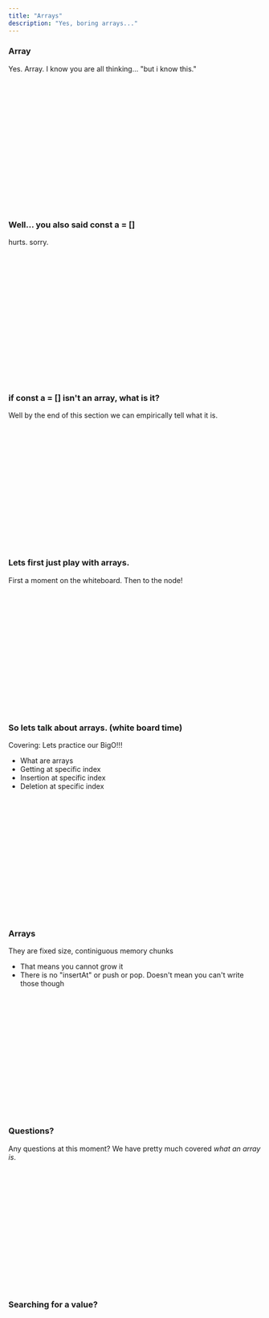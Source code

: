 ```yaml
---
title: "Arrays"
description: "Yes, boring arrays..."
---
```


### Array
Yes.  Array.  I know you are all thinking... "but i know this."

<br/>
<br/>
<br/>
<br/>
<br/>
<br/>
<br/>
<br/>
<br/>
<br/>
<br/>
<br/>
<br/>
<br/>
<br/>

### Well... you also said const a = []
hurts. sorry.

<br/>
<br/>
<br/>
<br/>
<br/>
<br/>
<br/>
<br/>
<br/>
<br/>
<br/>
<br/>
<br/>
<br/>
<br/>

### if const a = [] isn't an array, what is it?
Well by the end of this section we can empirically tell what it is.

<br/>
<br/>
<br/>
<br/>
<br/>
<br/>
<br/>
<br/>
<br/>
<br/>
<br/>
<br/>
<br/>
<br/>

### Lets first just play with arrays.
First a moment on the whiteboard.
Then to the node!

<br/>
<br/>
<br/>
<br/>
<br/>
<br/>
<br/>
<br/>
<br/>
<br/>
<br/>
<br/>
<br/>
<br/>

### So lets talk about arrays. (white board time)
Covering:  Lets practice our BigO!!!

* What are arrays
* Getting at specific index
* Insertion at specific index
* Deletion at specific index

<br/>
<br/>
<br/>
<br/>
<br/>
<br/>
<br/>
<br/>
<br/>
<br/>
<br/>
<br/>
<br/>
<br/>

### Arrays
They are fixed size, continiguous memory chunks

* That means you cannot grow it
* There is no "insertAt" or push or pop.  Doesn't mean you can't write those
  though

<br/>
<br/>
<br/>
<br/>
<br/>
<br/>
<br/>
<br/>
<br/>
<br/>
<br/>
<br/>
<br/>
<br/>

### Questions?
Any questions at this moment?  We have pretty much covered _what an array is_.

<br/>
<br/>
<br/>
<br/>
<br/>
<br/>
<br/>
<br/>
<br/>
<br/>
<br/>
<br/>
<br/>
<br/>

### Searching for a value?

<br/>
<br/>
<br/>
<br/>
<br/>
<br/>
<br/>
<br/>
<br/>
<br/>
<br/>
<br/>
<br/>
<br/>

